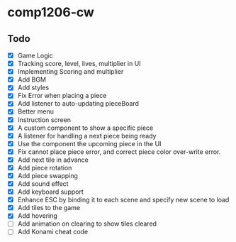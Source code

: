 # comp1206-cw

## Todo

- [x] Game Logic
- [x] Tracking score, level, lives, multiplier in UI
- [x] Implementing Scoring and multiplier
- [x] Add BGM
- [x] Add styles
- [x] Fix Error when placing a piece
- [x] Add listener to auto-updating pieceBoard
- [x] Better menu
- [x] Instruction screen
- [x] A custom component to show a specific piece
- [x] A listener for handling a next piece being ready
- [x] Use the component the upcoming piece in the UI
- [x] Fix cannot place piece error, and correct piece color over-write error.
- [x] Add next tile in advance
- [x] Add piece rotation
- [x] Add piece swapping
- [x] Add sound effect
- [x] Add keyboard support
- [x] Enhance ESC by binding it to each scene and specify new scene to load
- [x] Add tiles to the game
- [x] Add hovering
- [ ] Add animation on clearing to show tiles cleared
- [ ] Add Konami cheat code
